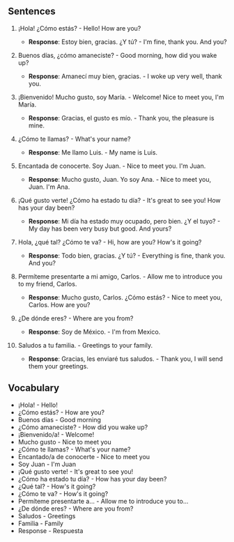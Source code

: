 ## Sentences

1. ¡Hola! ¿Cómo estás? - Hello! How are you?
   - **Response**: Estoy bien, gracias. ¿Y tú? - I'm fine, thank you. And you?

2. Buenos días, ¿cómo amaneciste? - Good morning, how did you wake up?
   - **Response**: Amanecí muy bien, gracias. - I woke up very well, thank you.

3. ¡Bienvenido! Mucho gusto, soy María. - Welcome! Nice to meet you, I'm María.
   - **Response**: Gracias, el gusto es mío. - Thank you, the pleasure is mine.

4. ¿Cómo te llamas? - What's your name?
   - **Response**: Me llamo Luis. - My name is Luis.

5. Encantada de conocerte. Soy Juan. - Nice to meet you. I'm Juan.
   - **Response**: Mucho gusto, Juan. Yo soy Ana. - Nice to meet you, Juan. I'm Ana.

6. ¡Qué gusto verte! ¿Cómo ha estado tu día? - It's great to see you! How has your day been?
   - **Response**: Mi día ha estado muy ocupado, pero bien. ¿Y el tuyo? - My day has been very busy but good. And yours?

7. Hola, ¿qué tal? ¿Cómo te va? - Hi, how are you? How's it going?
   - **Response**: Todo bien, gracias. ¿Y tú? - Everything is fine, thank you. And you?

8. Permíteme presentarte a mi amigo, Carlos. - Allow me to introduce you to my friend, Carlos.
   - **Response**: Mucho gusto, Carlos. ¿Cómo estás? - Nice to meet you, Carlos. How are you?

9. ¿De dónde eres? - Where are you from?
   - **Response**: Soy de México. - I'm from Mexico.

10. Saludos a tu familia. - Greetings to your family.
    - **Response**: Gracias, les enviaré tus saludos. - Thank you, I will send them your greetings.

## Vocabulary

- ¡Hola! - Hello!
- ¿Cómo estás? - How are you?
- Buenos días - Good morning
- ¿Cómo amaneciste? - How did you wake up?
- ¡Bienvenido/a! - Welcome!
- Mucho gusto - Nice to meet you
- ¿Cómo te llamas? - What's your name?
- Encantado/a de conocerte - Nice to meet you
- Soy Juan - I'm Juan
- ¡Qué gusto verte! - It's great to see you!
- ¿Cómo ha estado tu día? - How has your day been?
- ¿Qué tal? - How's it going?
- ¿Cómo te va? - How's it going?
- Permíteme presentarte a... - Allow me to introduce you to...
- ¿De dónde eres? - Where are you from?
- Saludos - Greetings
- Familia - Family
- Response - Respuesta
